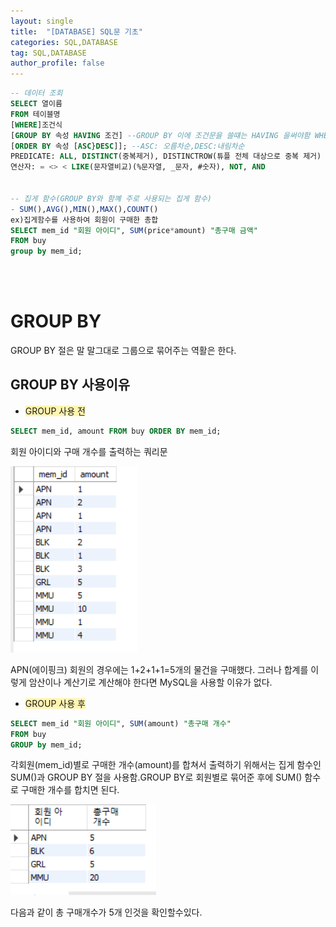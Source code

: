 ```yaml
---
layout: single
title:  "[DATABASE] SQL문 기초"
categories: SQL,DATABASE
tag: SQL,DATABASE
author_profile: false
---
```


```sql
-- 데이터 조회 
SELECT 열이름 
FROM 테이블명
[WHERE]조건식
[GROUP BY 속성 HAVING 조건] --GROUP BY 이에 조건문을 쓸떄는 HAVING 을써야함 WHERE 불가능
[ORDER BY 속성 [ASC}DESC]]; --ASC: 오름차순,DESC:내림차순
PREDICATE: ALL, DISTINCT(중복제거), DISTINCTROW(튜플 전체 대상으로 중복 제거)
연산자: = <> < LIKE(문자열비교)(%문자열, _문자, #숫자), NOT, AND


-- 집게 함수(GROUP BY와 함꼐 주로 사용되는 집게 함수)
- SUM(),AVG(),MIN(),MAX(),COUNT()
ex)집게함수를 사용하여 회원이 구매한 총합
SELECT mem_id "회원 아이디", SUM(price*amount) "총구매 금액"
FROM buy
group by mem_id;

```
<br>
<br>

# GROUP BY
GROUP BY 절은 말 말그대로 그룹으로 묶어주는 역활은 한다. 

## GROUP BY 사용이유

* <span style="background-color:#fff5b1"> GROUP 사용 전 </span><br>

```sql
SELECT mem_id, amount FROM buy ORDER BY mem_id;
```
회원 아이디와 구매 개수를 출력하는 쿼리문<br>


![image description](/assets/images/data.png)<br>

APN(에이핑크) 회원의 경우에는 1+2+1+1=5개의 물건을 구매했다. 그러나 합계를 이렇게 암산이나 계산기로 계산해야 한다면 MySQL을 사용할 이유가 없다.

* <span style="background-color:#fff5b1"> GROUP 사용 후  </span><br>

```sql
SELECT mem_id "회원 아이디", SUM(amount) "총구매 개수"
FROM buy
GROUP by mem_id;
```
각회원(mem_id)별로 구매한 개수(amount)를 합쳐서 출력하기 위해서는 집게 함수인 SUM()과 GROUP BY 절을 사용함.GROUP BY로 회원별로 묶어준 후에 SUM() 함수로 구매한 개수를 합치면 된다. 

![image description](/assets/images/data1.png)<br>

다음과 같이 총 구매개수가 5개 인것을 확인할수있다.


